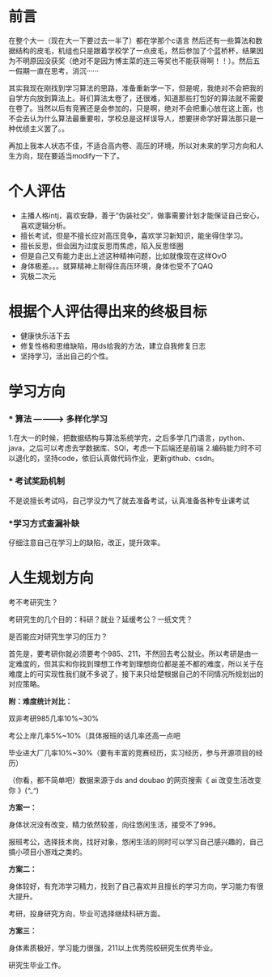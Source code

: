 # 前言 #
  在整个大一（现在大一下要过去一半了）都在学那个c语言 然后还有一些算法和数据结构的皮毛，机组也只是跟着学校学了一点皮毛，然后参加了个蓝桥杯，结果因为不明原因没获奖（绝对不是因为博主菜的连三等奖也不能获得啊！！）。然后五一假期一直在思考，消沉······

  其实我现在刚找到学习算法的思路，准备重新学一下，但是呢，我绝对不会把我的自学方向放到算法上。哥们算法太卷了，还很难，知道那些打包好的算法就不需要在卷了。当然以后有竞赛还是会参加的，只是啊，绝对不会把重心放在这上面，也不会去认为什么算法最重要啦，学校总是这样误导人，想要拼命学好算法那只是一种优绩主义罢了。。

  再加上我本人状态不佳，不适合高内卷、高压的环境，所以对未来的学习方向和人生方向，现在要适当modify一下了。

# 个人评估 #
* 主播人格intj，喜欢安静，善于“伪装社交”，做事需要计划才能保证自己安心，喜欢逻辑分析。
* 擅长考试，但是不擅长应对高压竞争，喜欢学习新知识，能坐得住学习。
* 擅长反思，但会因为过度反思而焦虑，陷入反思怪圈
* 但是自己又有能力走出上述这种精神问题，比如就像现在这样OvO
* 身体极差。。。就算精神上耐得住高压环境，身体也受不了QAQ
* 究极二次元

# 根据个人评估得出来的终极目标 #
* 健康快乐活下去
* 修复性格和思维缺陷，用ds给我的方法，建立自我修复日志
* 坚持学习，活出自己的个性。
  
# 学习方向 #
### * 算法 ————> 多样化学习 ###
1.在大一的时候，把数据结构与算法系统学完，之后多学几门语言，python、java，之后可以考虑去学数据库、SQl，考虑一下后端还是前端
2.编码能力时不可以退化的，坚持code，依旧认真做代码作业，更新github、csdn。
### * 考试奖励机制 ###
不是说擅长考试吗，自己学没力气了就去准备考试，认真准备各种专业课考试
### *学习方式查漏补缺 ###
仔细注意自己在学习上的缺陷，改正，提升效率。
 # 人生规划方向 #
 考不考研究生？
 
 考研究生的几个目的：科研？就业？延缓考公？一纸文凭？
 
 是否能应对研究生学习的压力？
 
 首先是，要考研你就必须要考个985、211，不然回去考公就业。所以考研是由一定难度的，但其实和你找到理想工作考到理想岗位都是差不都的难度，所以关于在难度上的可实现性我们就不多说了，接下来只给楚根据自己的不同情况所规划出的对应策略。
 
 **附：难度统计对比：**
 
 双非考研985几率10%~30%
 
 考公上岸几率5%~10%（具体报班的话几率还高一点吧
 
 毕业进大厂几率10%~30%（要有丰富的竞赛经历，实习经历，参与开源项目的经历）

（你看，都不简单吧）数据来源于ds and doubao 的网页搜索《 ai 改变生活改变你 》(*^_^*)

**方案一：**

身体状况没有改变，精力依然较差，向往悠闲生活，接受不了996。

报班考公，选择技术岗，找好对象，悠闲生活的同时可以学习自己感兴趣的，自己搞小项目小游戏之类的。

**方案二：**

身体较好，有充沛学习精力，找到了自己喜欢并且擅长的学习方向，学习能力有很大提升。

考研，投身研究方向，毕业可选择继续科研方面。

**方案三：**

身体素质极好，学习能力很强，211以上优秀院校研究生优秀毕业。

研究生毕业工作。



 
 




  
